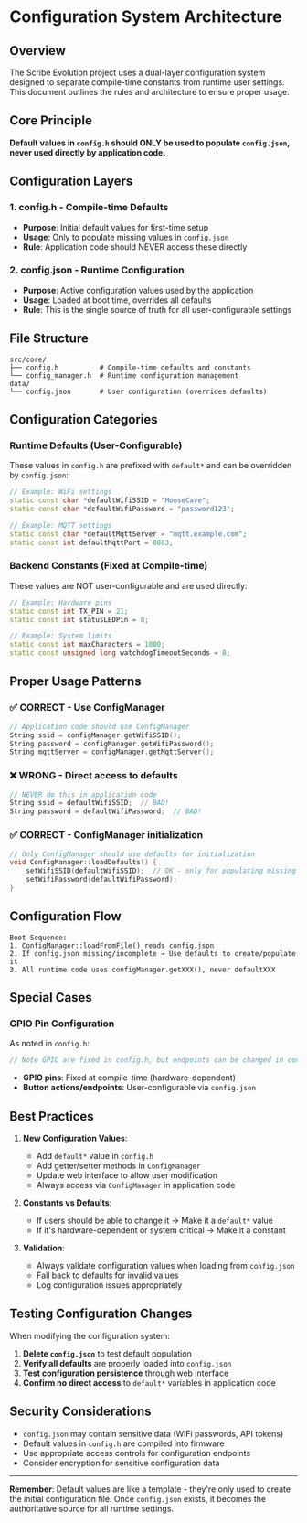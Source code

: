 # Configuration System Architecture

## Overview

The Scribe Evolution project uses a dual-layer configuration system designed to separate
compile-time constants from runtime user settings. This document outlines the
rules and architecture to ensure proper usage.

## Core Principle

**Default values in `config.h` should ONLY be used to populate `config.json`,
never used directly by application code.**

## Configuration Layers

### 1. config.h - Compile-time Defaults

- **Purpose**: Initial default values for first-time setup
- **Usage**: Only to populate missing values in `config.json`
- **Rule**: Application code should NEVER access these directly

### 2. config.json - Runtime Configuration

- **Purpose**: Active configuration values used by the application
- **Usage**: Loaded at boot time, overrides all defaults
- **Rule**: This is the single source of truth for all user-configurable
  settings

## File Structure

```
src/core/
├── config.h          # Compile-time defaults and constants
└── config_manager.h  # Runtime configuration management
data/
└── config.json       # User configuration (overrides defaults)
```

## Configuration Categories

### Runtime Defaults (User-Configurable)

These values in `config.h` are prefixed with `default*` and can be overridden by
`config.json`:

```cpp
// Example: WiFi settings
static const char *defaultWifiSSID = "MooseCave";
static const char *defaultWifiPassword = "password123";

// Example: MQTT settings
static const char *defaultMqttServer = "mqtt.example.com";
static const int defaultMqttPort = 8883;
```

### Backend Constants (Fixed at Compile-time)

These values are NOT user-configurable and are used directly:

```cpp
// Example: Hardware pins
static const int TX_PIN = 21;
static const int statusLEDPin = 8;

// Example: System limits
static const int maxCharacters = 1000;
static const unsigned long watchdogTimeoutSeconds = 8;
```

## Proper Usage Patterns

### ✅ CORRECT - Use ConfigManager

```cpp
// Application code should use ConfigManager
String ssid = configManager.getWifiSSID();
String password = configManager.getWifiPassword();
String mqttServer = configManager.getMqttServer();
```

### ❌ WRONG - Direct access to defaults

```cpp
// NEVER do this in application code
String ssid = defaultWifiSSID;  // BAD!
String password = defaultWifiPassword;  // BAD!
```

### ✅ CORRECT - ConfigManager initialization

```cpp
// Only ConfigManager should use defaults for initialization
void ConfigManager::loadDefaults() {
    setWifiSSID(defaultWifiSSID);  // OK - only for populating missing config.json values
    setWifiPassword(defaultWifiPassword);
}
```

## Configuration Flow

```
Boot Sequence:
1. ConfigManager::loadFromFile() reads config.json
2. If config.json missing/incomplete → Use defaults to create/populate it
3. All runtime code uses configManager.getXXX(), never defaultXXX
```

## Special Cases

### GPIO Pin Configuration

As noted in `config.h`:

```cpp
// Note GPIO are fixed in config.h, but endpoints can be changed in config.json
```

- **GPIO pins**: Fixed at compile-time (hardware-dependent)
- **Button actions/endpoints**: User-configurable via `config.json`

## Best Practices

1. **New Configuration Values**:
   - Add `default*` value in `config.h`
   - Add getter/setter methods in `ConfigManager`
   - Update web interface to allow user modification
   - Always access via `ConfigManager` in application code

2. **Constants vs Defaults**:
   - If users should be able to change it → Make it a `default*` value
   - If it's hardware-dependent or system critical → Make it a constant

3. **Validation**:
   - Always validate configuration values when loading from `config.json`
   - Fall back to defaults for invalid values
   - Log configuration issues appropriately

## Testing Configuration Changes

When modifying the configuration system:

1. **Delete `config.json`** to test default population
2. **Verify all defaults** are properly loaded into `config.json`
3. **Test configuration persistence** through web interface
4. **Confirm no direct access** to `default*` variables in application code

## Security Considerations

- `config.json` may contain sensitive data (WiFi passwords, API tokens)
- Default values in `config.h` are compiled into firmware
- Use appropriate access controls for configuration endpoints
- Consider encryption for sensitive configuration data

---

**Remember**: Default values are like a template - they're only used to create
the initial configuration file. Once `config.json` exists, it becomes the
authoritative source for all runtime settings.
